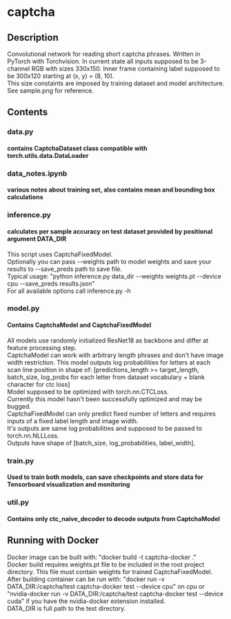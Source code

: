 # captcha
## Description
Convolutional network for reading short captcha phrases. Written in PyTorch with Torchvision.
In current state all inputs supposed to be 3-channel RGB with sizes 330x150. Inner frame containing label supposed to be 300x120 starting at (x, y) = (8, 10).\
This size constaints are imposed by training dataset and model architecture. See sample.png for reference.
## Contents
### data.py
#### contains CaptchaDataset class compatible with torch.utils.data.DataLoader
### data_notes.ipynb
#### various notes about training set, also contains mean and bounding box calculations
### inference.py
#### calculates per sample accuracy on test dataset provided by positional argument DATA_DIR
This script uses CaptchaFixedModel.\
Optionally you can pass --weights path to model weights and save your results to --save_preds path to save file.\
Typical usage: "python inference.py data_dir --weights weights.pt --device cpu --save_preds results.json"\
For all available options call inference.py -h
### model.py
#### Contains CaptchaModel and CaptchaFixedModel
All models use randomly initialized ResNet18 as backbone and differ at feature processing step.\
CaptchaModel can work with arbitrary length phrases and don't have image width restriction. This model outputs log probabilities for letters at each scan line position in shape of:
[predictions_length >= target_length, batch_size, log_probs for each letter from dataset vocabulary + blank character for ctc loss]\
Model supposed to be optimized with torch.nn.CTCLoss.\
Currently this model hasn't been successfully optimized and may be bugged.\
CaptchaFixedModel can only predict fixed number of letters and requires inputs of a fixed label length and image width.\
It's outputs are same log probabilities and supposed to be passed to torch.nn.NLLLoss.\
Outputs have shape of [batch_size, log_probabilities, label_width].
### train.py
#### Used to train both models, can save checkpoints and store data for Tensorboard visualization and monitoring
### util.py
#### Contains only ctc_naive_decoder to decode outputs from CaptchaModel
## Running with Docker
Docker image can be built with: "docker build -t captcha-docker ."\
Docker build requires weights.pt file to be included in the root project directory. This file must contain weights for trained CaptchaFixedModel.\
After building container can be run with: "docker run -v DATA_DIR:/captcha/test captcha-docker test --device cpu" on cpu or\
"nvidia-docker run -v DATA_DIR:/captcha/test captcha-docker test --device cuda" if you have the nvidia-docker extension installed.\
DATA_DIR is full path to the test directory.

